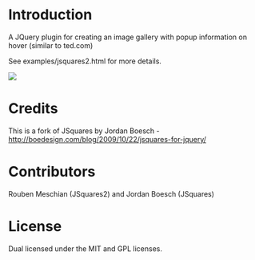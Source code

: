 Introduction
============

A JQuery plugin for creating an image gallery with popup information on hover (similar to ted.com)

See examples/jsquares2.html for more details.

![](https://raw.github.com/rmeschian/jsquares2/master/examples/screenshot.jpg) 

Credits
=======

This is a fork of JSquares by Jordan Boesch - http://boedesign.com/blog/2009/10/22/jsquares-for-jquery/

Contributors
============

Rouben Meschian (JSquares2) and Jordan Boesch (JSquares)

License
=======

Dual licensed under the MIT and GPL licenses.